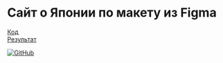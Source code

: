 # Сайт о Японии по макету из Figma
<p>
  <a href="https://github.com/1sosed9/site_1_portfolio">Код</a><br>
  <a href="https://1sosed9.github.io/site_1_portfolio/">Результат</a>
</p>
<p dir="auto"><a href="https://github.com/1sosed9"><img src="https://camo.githubusercontent.com/0e044cbe3dff6023e59e1a557fac291991c02c33012301bf519b194bf1072cb4/68747470733a2f2f696d672e736869656c64732e696f2f62616467652f2d2544302539432544302542452544302542395f4769744875622d3333333f7374796c653d666f722d7468652d6261646765266c6f676f3d476974487562266c6f676f436f6c6f723d666666" alt="GitHub" data-canonical-src="https://img.shields.io/badge/-%D0%9C%D0%BE%D0%B9_GitHub-333?style=for-the-badge&amp;logo=GitHub&amp;logoColor=fff" style="max-width: 100%;"></a></p>
